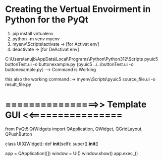 # Creating the Vertual Envoirment in Python for the PyQt

1.  pip install virtualenv 
2.  python -m venv myenv
3.  myenv\Scripts\activate  -> [for Activat env]
4.  deactivate              -> [for DeActivat env]



C:\Users\anujb\AppData\Local\Programs\Python\Python312\Scripts
pyuic5 buttonTest.ui -o buttonexample.py 
{pyuic5 ../../buttonTest.ui -o buttonexample.py}    --> Command is Working


this also the working command :-> myenv\Scripts\pyuic5 source_file.ui -o result_file.py












# ================>> Template GUI <<================

from PyQt5.QtWidgets import QApplication, QWidget, QGridLayout, QPushButton


class UI(QWidget):
    def __init__(self):
        super().__init__()


app = QApplication([])
window = UI()
window.show()
app.exec_()


